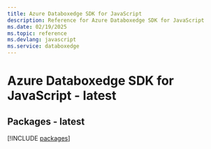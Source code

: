 ```yaml
---
title: Azure Databoxedge SDK for JavaScript
description: Reference for Azure Databoxedge SDK for JavaScript
ms.date: 02/19/2025
ms.topic: reference
ms.devlang: javascript
ms.service: databoxedge
---
```

# Azure Databoxedge SDK for JavaScript - latest
## Packages - latest
[!INCLUDE [packages](databoxedge-index.md)]